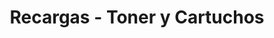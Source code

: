 ---
title: "Recargas - Toner y Cartuchos"
url: /bogota/recargas-toner-y-cartuchos/
shop: Computer
---